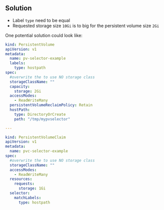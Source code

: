 ## Solution

- Label `type` need to be equal
- Requested storage size `10Gi` is to big for the persistent volume size `2Gi`

One potential solution could look like:

```yaml
kind: PersistentVolume
apiVersion: v1
metadata:
  name: pv-selector-example
  labels:
    type: hostpath
spec:
  #overwrite the to use NO storage class
  storageClassName: ""
  capacity:
    storage: 2Gi
  accessModes:
    - ReadWriteMany
  persistentVolumeReclaimPolicy: Retain
  hostPath:
    type: DirectoryOrCreate
    path: "/tmp/mypvselector"

---

kind: PersistentVolumeClaim
apiVersion: v1
metadata:
  name: pvc-selector-example
spec:
  #overwrite the to use NO storage class
  storageClassName: ""
  accessModes:
    - ReadWriteMany
  resources:
    requests:
      storage: 1Gi
  selector:
    matchLabels:
      type: hostpath
```